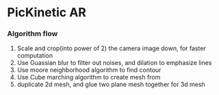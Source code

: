 # PicKinetic AR

### Algorithm flow
1. Scale and crop(into power of 2) the camera image down, for faster computation
2. Use Guassian blur to filter out noises, and dilation to emphasize lines
3. Use moore neighborhood algorithm to find contour
4. Use Cube marching algorithm to create mesh from
5. duplicate 2d mesh, and glue two plane mesh together for 3d mesh
